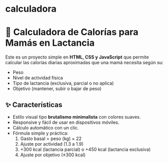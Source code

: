 # calculadora

# 🍼 Calculadora de Calorías para Mamás en Lactancia

Este es un proyecto simple en **HTML, CSS y JavaScript** que permite calcular las calorías diarias aproximadas que una mamá necesita según su:

- Peso
- Nivel de actividad física
- Tipo de lactancia (exclusiva, parcial o no aplica)
- Objetivo (mantener, subir o bajar de peso)

## ✨ Características
- Estilo visual tipo **brutalismo minimalista** con colores suaves.
- Responsive y fácil de usar en dispositivos móviles.
- Cálculo automático con un clic.
- Fórmula simple y práctica:
  1. Gasto basal = peso (kg) × 22  
  2. Ajuste por actividad (1.3 a 1.9)  
  3. +300 kcal (lactancia parcial) o +450 kcal (lactancia exclusiva)  
  4. Ajuste por objetivo (±300 kcal)




